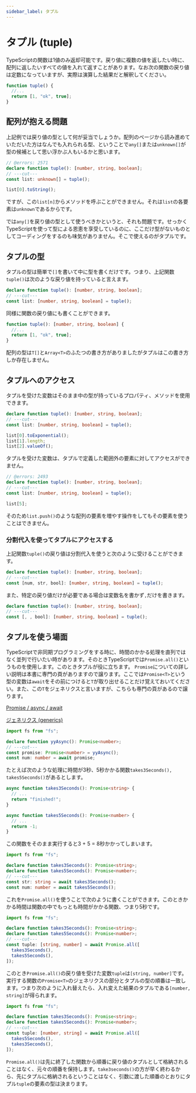 ```yaml
---
sidebar_label: タプル
---
```


# タプル (tuple)

TypeScriptの関数は1値のみ返却可能です。戻り値に複数の値を返したい時に、配列に返したいすべての値を入れて返すことがあります。なお次の関数の戻り値は定数になっていますが、実際は演算した結果だと解釈してください。

```ts twoslash
function tuple() {
  //...
  return [1, "ok", true];
}
```

## 配列が抱える問題

上記例では戻り値の型として何が妥当でしょうか。配列のページから読み進めていただいた方はなんでも入れられる型、ということで`any[]`または`unknown[]`が型の候補として思い浮かぶ人もいるかと思います。

```ts twoslash
// @errors: 2571
declare function tuple(): [number, string, boolean];
// ---cut---
const list: unknown[] = tuple();

list[0].toString();
```

ですが、この`list[n]`からメソッドを呼ぶことができません。それは`list`の各要素は`unknown`であるからです。

では`any[]`を戻り値の型として使うべきかというと、それも問題です。せっかくTypeScriptを使って型による恩恵を享受しているのに、ここだけ型がないものとしてコーディングをするのも味気がありません。そこで使えるのがタプルです。

## タプルの型

タプルの型は簡単で`[]`を書いて中に型を書くだけです。つまり、上記関数`tuple()`は次のような戻り値を持っていると言えます。

```ts twoslash
declare function tuple(): [number, string, boolean];
// ---cut---
const list: [number, string, boolean] = tuple();
```

同様に関数の戻り値にも書くことができます。

```ts twoslash
function tuple(): [number, string, boolean] {
  //...
  return [1, "ok", true];
}
```

配列の型は`T[]`と`Array<T>`のふたつの書き方がありましたがタプルはこの書き方しか存在しません。

## タプルへのアクセス

タプルを受けた変数はそのまま中の型が持っているプロパティ、メソッドを使用できます。

```ts twoslash
declare function tuple(): [number, string, boolean];
// ---cut---
const list: [number, string, boolean] = tuple();

list[0].toExponential();
list[1].length;
list[2].valueOf();
```

タプルを受けた変数は、タプルで定義した範囲外の要素に対してアクセスができません。

```ts twoslash
// @errors: 2493
declare function tuple(): [number, string, boolean];
// ---cut---
const list: [number, string, boolean] = tuple();

list[5];
```

そのため`list.push()`のような配列の要素を増やす操作をしてもその要素を使うことはできません。

### 分割代入を使ってタプルにアクセスする

上記関数`tuple()`の戻り値は分割代入を使うと次のように受けることができます。

```ts twoslash
declare function tuple(): [number, string, boolean];
// ---cut---
const [num, str, bool]: [number, string, boolean] = tuple();
```

また、特定の戻り値だけが必要である場合は変数名を書かず`,`だけを書きます。

```ts twoslash
declare function tuple(): [number, string, boolean];
// ---cut---
const [, , bool]: [number, string, boolean] = tuple();
```

## タプルを使う場面

TypeScriptで非同期プログラミングをする時に、時間のかかる処理を直列ではなく並列で行いたい時があります。そのときTypeScriptでは`Promise.all()`というものを使用します。このときタプルが役に立ちます。
`Promise`についての詳しい説明は本書に専門の頁がありますので譲ります。ここでは`Promise<T>`という型の変数は`await`をその前につけると`T`が取り出せることだけ覚えておいてください。また、この`T`をジェネリクスと言いますが、こちらも専門の頁があるので譲ります。

[Promise / async / await](../promise-async-await.md)

[ジェネリクス (generics)](/reference/generics)

```ts twoslash
import fs from "fs";

declare function yyAsync(): Promise<number>;
// ---cut---
const promise: Promise<number> = yyAsync();
const num: number = await promise;
```

たとえば次のような処理に時間が3秒、5秒かかる関数`takes3Seconds(), takes5Seconds()`があるとします。

```ts twoslash
async function takes3Seconds(): Promise<string> {
  // ...
  return "finished!";
}

async function takes5Seconds(): Promise<number> {
  // ...
  return -1;
}
```

この関数をそのまま実行すると3 + 5 = 8秒かかってしまいます。

```ts twoslash
import fs from "fs";

declare function takes3Seconds(): Promise<string>;
declare function takes5Seconds(): Promise<number>;
// ---cut---
const str: string = await takes3Seconds();
const num: number = await takes5Seconds();
```

これを`Promise.all()`を使うことで次のように書くことができます。このときかかる時間は関数の中でもっとも時間がかかる関数、つまり5秒です。

```ts twoslash
import fs from "fs";

declare function takes3Seconds(): Promise<string>;
declare function takes5Seconds(): Promise<number>;
// ---cut---
const tuple: [string, number] = await Promise.all([
  takes3Seconds(),
  takes5Seconds(),
]);
```

このとき`Promise.all()`の戻り値を受けた変数`tuple`は`[string, number]`です。実行する関数の`Promise<T>`のジェネリクスの部分とタプルの型の順番は一致します。つまり次のように入れ替えたら、入れ変えた結果のタプルである`[number, string]`が得られます。

```ts twoslash
import fs from "fs";

declare function takes3Seconds(): Promise<string>;
declare function takes5Seconds(): Promise<number>;
// ---cut---
const tuple: [number, string] = await Promise.all([
  takes5Seconds(),
  takes3Seconds(),
]);
```

`Promise.all()`は先に終了した関数から順番に戻り値のタプルとして格納されることはなく、元々の順番を保持します。`take3seconds()`の方が早く終わるから、先にタプルに格納されるということはなく、引数に渡した順番のとおりにタプル`tuple`の要素の型は決まります。
